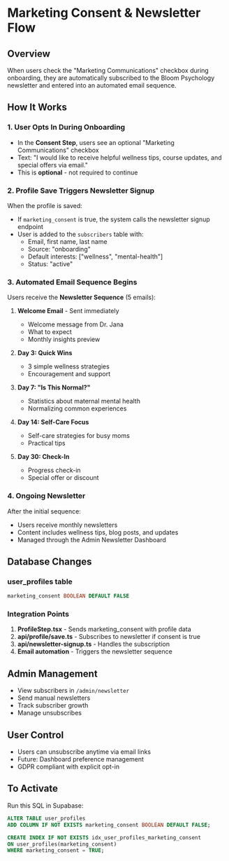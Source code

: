 # Marketing Consent & Newsletter Flow

## Overview
When users check the "Marketing Communications" checkbox during onboarding, they are automatically subscribed to the Bloom Psychology newsletter and entered into an automated email sequence.

## How It Works

### 1. User Opts In During Onboarding
- In the **Consent Step**, users see an optional "Marketing Communications" checkbox
- Text: "I would like to receive helpful wellness tips, course updates, and special offers via email."
- This is **optional** - not required to continue

### 2. Profile Save Triggers Newsletter Signup
When the profile is saved:
- If `marketing_consent` is true, the system calls the newsletter signup endpoint
- User is added to the `subscribers` table with:
  - Email, first name, last name
  - Source: "onboarding"
  - Default interests: ["wellness", "mental-health"]
  - Status: "active"

### 3. Automated Email Sequence Begins
Users receive the **Newsletter Sequence** (5 emails):
1. **Welcome Email** - Sent immediately
   - Welcome message from Dr. Jana
   - What to expect
   - Monthly insights preview
   
2. **Day 3: Quick Wins**
   - 3 simple wellness strategies
   - Encouragement and support
   
3. **Day 7: "Is This Normal?"**
   - Statistics about maternal mental health
   - Normalizing common experiences
   
4. **Day 14: Self-Care Focus**
   - Self-care strategies for busy moms
   - Practical tips
   
5. **Day 30: Check-In**
   - Progress check-in
   - Special offer or discount

### 4. Ongoing Newsletter
After the initial sequence:
- Users receive monthly newsletters
- Content includes wellness tips, blog posts, and updates
- Managed through the Admin Newsletter Dashboard

## Database Changes

### user_profiles table
```sql
marketing_consent BOOLEAN DEFAULT FALSE
```

### Integration Points
1. **ProfileStep.tsx** - Sends marketing_consent with profile data
2. **api/profile/save.ts** - Subscribes to newsletter if consent is true
3. **api/newsletter-signup.ts** - Handles the subscription
4. **Email automation** - Triggers the newsletter sequence

## Admin Management
- View subscribers in `/admin/newsletter`
- Send manual newsletters
- Track subscriber growth
- Manage unsubscribes

## User Control
- Users can unsubscribe anytime via email links
- Future: Dashboard preference management
- GDPR compliant with explicit opt-in

## To Activate

Run this SQL in Supabase:
```sql
ALTER TABLE user_profiles 
ADD COLUMN IF NOT EXISTS marketing_consent BOOLEAN DEFAULT FALSE;

CREATE INDEX IF NOT EXISTS idx_user_profiles_marketing_consent 
ON user_profiles(marketing_consent) 
WHERE marketing_consent = TRUE;
```